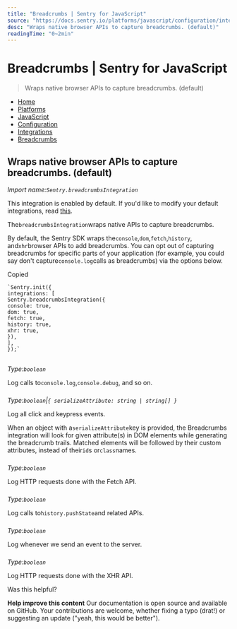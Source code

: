 ```yaml
---
title: "Breadcrumbs | Sentry for JavaScript"
source: "https://docs.sentry.io/platforms/javascript/configuration/integrations/breadcrumbs/"
desc: "Wraps native browser APIs to capture breadcrumbs. (default)"
readingTime: "0~2min"
---
```



# Breadcrumbs | Sentry for JavaScript

> Wraps native browser APIs to capture breadcrumbs. (default)

- [Home](app://obsidian.md/)
- [Platforms](app://obsidian.md/platforms/)
- [JavaScript](app://obsidian.md/platforms/javascript/)
- [Configuration](app://obsidian.md/platforms/javascript/configuration/)
- [Integrations](app://obsidian.md/platforms/javascript/configuration/integrations/)
- [Breadcrumbs](app://obsidian.md/platforms/javascript/configuration/integrations/breadcrumbs/)

## Wraps native browser APIs to capture breadcrumbs. (default)

*Import name:`Sentry.breadcrumbsIntegration`*

This integration is enabled by default. If you'd like to modify your default integrations, read [this](app://obsidian.md/#modifying-default-integrations).

The`breadcrumbsIntegration`wraps native APIs to capture breadcrumbs.

By default, the Sentry SDK wraps the`console`,`dom`,`fetch`,`history`, and`xhr`browser APIs to add breadcrumbs. You can opt out of capturing breadcrumbs for specific parts of your application (for example, you could say don't capture`console.log`calls as breadcrumbs) via the options below.

Copied

```
`Sentry.init({
integrations: [
Sentry.breadcrumbsIntegration({
console: true,
dom: true,
fetch: true,
history: true,
xhr: true,
}),
],
});`
```

##

###

*Type:`boolean`*

Log calls to`console.log`,`console.debug`, and so on.

###

*Type:`boolean`|`{ serializeAttribute: string | string[] }`*

Log all click and keypress events.

When an object with a`serializeAttribute`key is provided, the Breadcrumbs integration will look for given attribute(s) in DOM elements while generating the breadcrumb trails. Matched elements will be followed by their custom attributes, instead of their`id`s or`class`names.

###

*Type:`boolean`*

Log HTTP requests done with the Fetch API.

###

*Type:`boolean`*

Log calls to`history.pushState`and related APIs.

###

*Type:`boolean`*

Log whenever we send an event to the server.

###

*Type:`boolean`*

Log HTTP requests done with the XHR API.

Was this helpful?

**Help improve this content**
Our documentation is open source and available on GitHub. Your contributions are welcome, whether fixing a typo (drat!) or suggesting an update ("yeah, this would be better").
